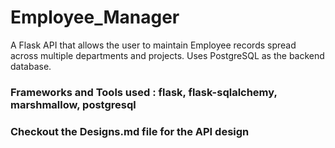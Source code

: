 # Employee_Manager
A Flask API that allows the user to maintain Employee records spread across multiple departments and projects.
Uses PostgreSQL as the backend database.

### Frameworks and Tools used : flask, flask-sqlalchemy, marshmallow, postgresql

### Checkout the Designs.md file for the API design

